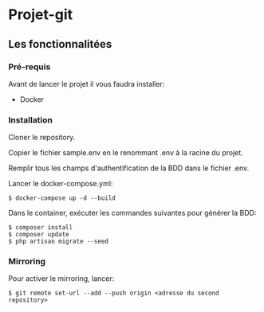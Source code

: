 # Projet-git



## Les fonctionnalitées


### Pré-requis

Avant de lancer le projet il vous faudra installer:

- Docker

### Installation

Cloner le repository.

Copier le fichier sample.env en le renommant .env à la racine du projet.

Remplir tous les champs d'authentification de la BDD dans le fichier .env.

Lancer le docker-compose.yml:
```
$ docker-compose up -d --build
```


Dans le container, exécuter les commandes suivantes pour générer la BDD:

```
$ composer install
$ composer update
$ php artisan migrate --seed
```

### Mirroring

Pour activer le mirroring, lancer:

```
$ git remote set-url --add --push origin <adresse du second repository>
```
